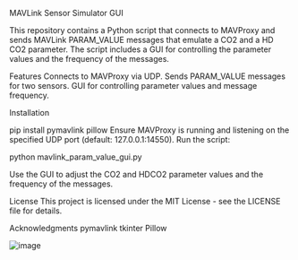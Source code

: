 MAVLink Sensor Simulator GUI

This repository contains a Python script that connects to MAVProxy and sends MAVLink PARAM_VALUE messages that emulate a  CO2 and a HD CO2 parameter. 
The script includes a GUI for controlling the parameter values and the frequency of the messages.

Features
Connects to MAVProxy via UDP.
Sends PARAM_VALUE messages for two sensors.
GUI for controlling parameter values and message frequency.

Installation

pip install pymavlink pillow
Ensure MAVProxy is running and listening on the specified UDP port (default: 127.0.0.1:14550).
Run the script:

python mavlink_param_value_gui.py

Use the GUI to adjust the CO2 and HDCO2 parameter values and the frequency of the messages.

License
This project is licensed under the MIT License - see the LICENSE file for details.

Acknowledgments
pymavlink
tkinter
Pillow


![image](https://github.com/user-attachments/assets/55cb49f6-9809-4387-8570-df651fc234fa)
